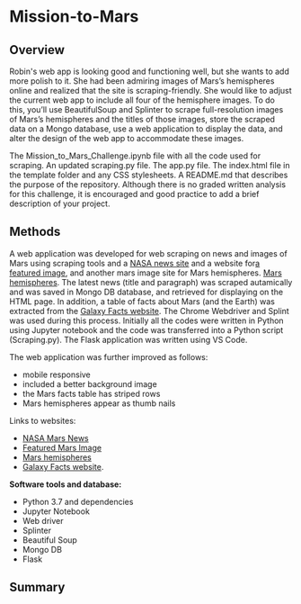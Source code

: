 # Mission-to-Mars


## Overview

Robin's web app is looking good and functioning well, but she wants to add more polish to it. She had been admiring images of Mars’s hemispheres online and realized that the site is scraping-friendly. She would like to adjust the current web app to include all four of the hemisphere images. To do this, you’ll use BeautifulSoup and Splinter to scrape full-resolution images of Mars’s hemispheres and the titles of those images, store the scraped data on a Mongo database, use a web application to display the data, and alter the design of the web app to accommodate these images.

The Mission_to_Mars_Challenge.ipynb file with all the code used for scraping.
An updated scraping.py file.
The app.py file.
The index.html file in the template folder and any CSS stylesheets.
A README.md that describes the purpose of the repository. Although there is no graded written analysis for this challenge, it is encouraged and good practice to add a brief description of your project.

## Methods

A web application was developed for web scraping on news and images of Mars using scraping tools and a [NASA news site](https:/redplanetscience.com) and a website for[a featured image](https://spaceimages-mars.com), and another mars image site for Mars hemispheres. [Mars hemispheres](https://marshemispheres.com). The latest news (title and paragraph) was scraped autamically and was saved in Mongo DB database, and retrieved for displaying on the HTML page. In addition, a table of facts about Mars (and the Earth) was extracted from the [Galaxy Facts website](https://galaxyfacts-mars.com). The Chrome Webdriver and Splint was used during this process. Initially all the codes were written in Python using Jupyter notebook and the code was transferred into a Python script (Scraping.py). The Flask application was written using VS Code. 

The web application was further improved as follows:
  - mobile responsive
  - included a better background image
  - the Mars facts table has striped rows
  - Mars hemispheres appear as thumb nails

Links to websites:
- [NASA Mars News](https:/redplanetscience.com) 
- [Featured Mars Image](https://spaceimages-mars.com)
- [Mars hemispheres](https://marshemispheres.com)
- [Galaxy Facts website](https://galaxyfacts-mars.com).

**Software tools and database:**
- Python 3.7 and dependencies
- Jupyter Notebook
- Web driver
- Splinter
- Beautiful Soup
- Mongo DB
- Flask

## Summary
